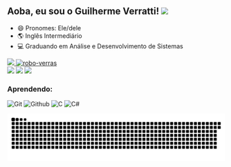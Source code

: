 ## Aoba, eu sou o Guilherme Verratti! <img src="https://github.com/souvikguria98/souvikguria98/blob/master/Hi.gif" width="25">

- 😄 Pronomes: Ele/dele
- 🌎 Inglês Intermediário
- 💻 Graduando em Análise e Desenvolvimento de Sistemas


 <div>
    <a href="https://github.com/verras9">
    <img height="180em" src="https://github-readme-stats.vercel.app/api?username=verras9&show_icons=true&theme=great-gatsby&include_all_commits=true&count_private=true"/>
    <img align="0" alt="robo-verras" src="https://cdn.discordapp.com/attachments/426429541637160963/877311320406499349/ezgif.com-gif-maker_1.gif">
  </div>  
<div> 
 <a href="https://instagram.com/verras.g"target="_blank"><img src="https://img.shields.io/badge/-Instagram-%23E4405F?style=for-the-badge&logo=instagram&logoColor=white" target="_blank"></a>
 <a href="https://www.linkedin.com/in/guilherme-verratti-561122203/" target="_blank"><img src="https://img.shields.io/badge/-LinkedIn-%230077B5?style=for-the-badge&logo=linkedin&logoColor=white" target="_blank"></a>
 <a href = "mailto:guilherme.guedinn@gmail.com"><img src="https://img.shields.io/badge/-Gmail-%23333?style=for-the-badge&logo=gmail&logoColor=red" target="_blank"></a>
  </div>

 ### Aprendendo:
![Git](https://img.shields.io/badge/Git-F05032?style=for-the-badge&logo=git&logoColor=white)
![Github](https://img.shields.io/badge/GitHub-100000?style=for-the-badge&logo=github&logoColor=white)
![C](https://img.shields.io/badge/C-00599C?style=for-the-badge&logo=c&logoColor=white)
![C#](https://img.shields.io/badge/C%23-239120?style=for-the-badge&logo=c-sharp&logoColor=white)
 
  ![Snake animation](https://github.com/verras9/verras9/blob/output/github-contribution-grid-snake.svg)
